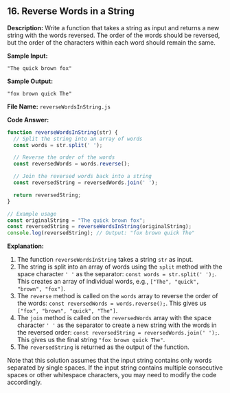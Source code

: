 ## 16. Reverse Words in a String

**Description:**
Write a function that takes a string as input and returns a new string with the words reversed. The order of the words should be reversed, but the order of the characters within each word should remain the same.

**Sample Input:**
```
"The quick brown fox"
```

**Sample Output:**
```
"fox brown quick The"
```

**File Name:** `reverseWordsInString.js`

**Code Answer:**

```javascript
function reverseWordsInString(str) {
  // Split the string into an array of words
  const words = str.split(' ');

  // Reverse the order of the words
  const reversedWords = words.reverse();

  // Join the reversed words back into a string
  const reversedString = reversedWords.join(' ');

  return reversedString;
}

// Example usage
const originalString = "The quick brown fox";
const reversedString = reverseWordsInString(originalString);
console.log(reversedString); // Output: "fox brown quick The"
```

**Explanation:**

1. The function `reverseWordsInString` takes a string `str` as input.
2. The string is split into an array of words using the `split` method with the space character `' '` as the separator: `const words = str.split(' ');`. This creates an array of individual words, e.g., `["The", "quick", "brown", "fox"]`.
3. The `reverse` method is called on the `words` array to reverse the order of the words: `const reversedWords = words.reverse();`. This gives us `["fox", "brown", "quick", "The"]`.
4. The `join` method is called on the `reversedWords` array with the space character `' '` as the separator to create a new string with the words in the reversed order: `const reversedString = reversedWords.join(' ');`. This gives us the final string `"fox brown quick The"`.
5. The `reversedString` is returned as the output of the function.

Note that this solution assumes that the input string contains only words separated by single spaces. If the input string contains multiple consecutive spaces or other whitespace characters, you may need to modify the code accordingly.